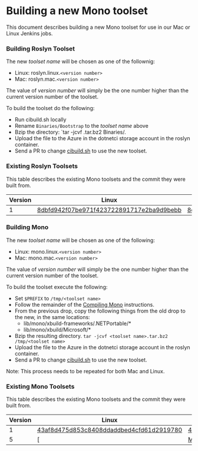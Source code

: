 Building a new Mono toolset
====
This document describes building a new Mono toolset for use in our Mac or Linux Jenkins jobs.  

### Building Roslyn Toolset
The new *toolset name* will be chosen as one of the follownig:

- Linux: roslyn.linux.`<version number>`
- Mac: roslyn.mac.`<version number>`

The value of *version number* will simply be the one number higher than the current version number of the toolset.  

To build the toolset do the following:

- Run cibuild.sh locally
- Rename `Binaries/Bootstrap` to the *toolset name* above
- Bzip the directory: `tar -jcvf <toolset name>.tar.bz2 Binaries/<toolset name>.
- Upload the file to the Azure in the dotnetci storage account in the roslyn container.  
- Send a PR to change [cibuild.sh](https://github.com/dotnet/roslyn/blob/master/cibuild.sh) to use the new toolset.  

### Existing Roslyn Toolsets
This table describes the existing Mono toolsets and the commit they were built from.  

| Version | Linux | Mac |
| --- | --- | --- |
| 1 | [8dbfd942f07be971f423722891717e2ba9d9bebb](https://github.com/dotnet/roslyn/commit/8dbfd942f07be971f423722891717e2ba9d9bebb) | [8dbfd942f07be971f423722891717e2ba9d9bebb](https://github.com/dotnet/roslyn/commit/8dbfd942f07be971f423722891717e2ba9d9bebb) |

### Building Mono
The new *toolset name* will be chosen as one of the following:

- Linux: mono.linux.`<version number>`
- Mac: mono.mac.`<version number>`

The value of *version number* will simply be the one number higher than the current version number of the toolset.  

To build the toolset execute the following:

- Set `$PREFIX` to `/tmp/<toolset name>`
- Follow the remainder of the [Compiling Mono](http://www.mono-project.com/docs/compiling-mono/) instructions.
- From the previous drop, copy the following things from the old drop to the new, in the same locations:
  - lib/mono/xbuild-frameworks/.NETPortable/*
  - lib/mono/xbuild/Microsoft/*
- Bzip the resulting directory.  `tar -jcvf <toolset name>.tar.bz2 /tmp/<toolset name>`
- Upload the file to the Azure in the dotnetci storage account in the roslyn container.  
- Send a PR to change [cibuild.sh](https://github.com/dotnet/roslyn/blob/master/cibuild.sh) to use the new toolset.  

Note: This process needs to be repeated for both Mac and Linux.  

### Existing Mono Toolsets
This table describes the existing Mono toolsets and the commit they were built from.  

| Version | Linux | Mac |
| --- | --- | --- |
| 1 | [43af8d475d853c8408ddaddbed4cfd61d2919780](https://github.com/jaredpar/mono/commit/43af8d475d853c8408ddaddbed4cfd61d2919780) | [43af8d475d853c8408ddaddbed4cfd61d2919780](https://github.com/jaredpar/mono/commit/43af8d475d853c8408ddaddbed4cfd61d2919780) |
| 5 | [<not migrated> | [Mono 4.2.1.60](https://github.com/mono/mono/tree/mono-4.2.1.60) |



